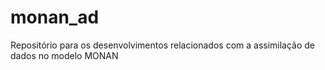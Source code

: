 # monan_ad
Repositório para os desenvolvimentos relacionados com a assimilação de dados no modelo MONAN
